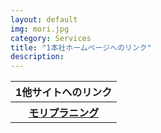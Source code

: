 ```yaml
---
layout: default
img: mori.jpg
category: Services
title: "1本社ホームページへのリンク"
description: 
---
```


<table class="table">
<tr>
<th class="tamidashi" colspan="2">1他サイトへのリンク</th>
</tr>
<tr>
<th><a href="http://www.moriplanning.jp/">モリプラニング</a></th>
</tr>
</table>

